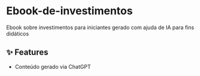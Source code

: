 # Ebook-de-investimentos
Ebook sobre investimentos para iniciantes gerado com ajuda de IA para fins didáticos

## ✨ Features

- Conteúdo gerado via ChatGPT

